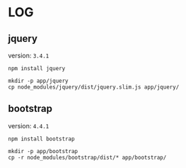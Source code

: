 # LOG

## jquery

version: `3.4.1`

```
npm install jquery

mkdir -p app/jquery
cp node_modules/jquery/dist/jquery.slim.js app/jquery/
```

## bootstrap

version: `4.4.1`

```
npm install bootstrap

mkdir -p app/bootstrap
cp -r node_modules/bootstrap/dist/* app/bootstrap/
```



